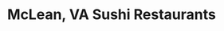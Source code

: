 ---
layout: city
title: McLean, VA Sushi Restaurants
permalink: /virginia/mclean/
stateAbbr: VA
stateName: Virginia
cityName: McLean
---